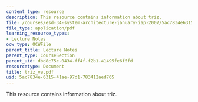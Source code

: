 ```yaml
---
content_type: resource
description: This resource contains information about triz.
file: /courses/esd-34-system-architecture-january-iap-2007/5ac7834e631541ae97d1783412aed765_triz_ve.pdf
file_type: application/pdf
learning_resource_types:
- Lecture Notes
ocw_type: OCWFile
parent_title: Lecture Notes
parent_type: CourseSection
parent_uid: dbd8c75c-0434-ff4f-f2b1-41495fe6f5fd
resourcetype: Document
title: triz_ve.pdf
uid: 5ac7834e-6315-41ae-97d1-783412aed765
---
```

This resource contains information about triz.

